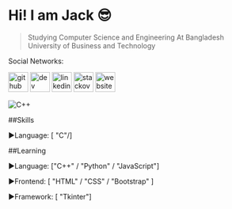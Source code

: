 # Hi! I am Jack :sunglasses:
>Studying Computer Science and Engineering At Bangladesh University of Business and Technology

Social Networks:

[<img src='https://cdn.jsdelivr.net/npm/simple-icons@3.0.1/icons/github.svg' alt='github' height='40'>](https://github.com/jps27CSE)  [<img src='https://cdn.jsdelivr.net/npm/simple-icons@3.0.1/icons/dev-dot-to.svg' alt='dev' height='40'>](https://dev.to/jps27cse)  [<img src='https://cdn.jsdelivr.net/npm/simple-icons@3.0.1/icons/linkedin.svg' alt='linkedin' height='40'>](https://www.linkedin.com/in/jps27CSE/)  [<img src='https://cdn.jsdelivr.net/npm/simple-icons@3.0.1/icons/stackoverflow.svg' alt='stackoverflow' height='40'>](https://stackoverflow.com/users/13438724/jack-pritom-soren)  [<img src='https://cdn.jsdelivr.net/npm/simple-icons@3.0.1/icons/icloud.svg' alt='website' height='40'>](https://jps27cse.github.io/Portfolio-/?fbclid=IwAR34EqaxmzyzzrbQUr7NlLIft8ibyXi6pE2oZRLBqtnm7sw-Q28oJPW5P20)  



![C++](https://media.geeksforgeeks.org/wp-content/cdn-uploads/titleShadow-1024x341.png)


##Skills

  :arrow_forward:Language:  [ "C"/]


##Learning 

  :arrow_forward:Language:  ["C++" / "Python" / "JavaScript"]
  
  :arrow_forward:Frontend:  [ "HTML" / "CSS" / "Bootstrap" ]
  
  :arrow_forward:Framework:  [ "Tkinter"]
